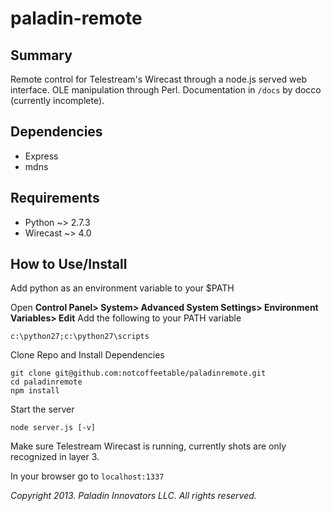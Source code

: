paladin-remote
=============

Summary
-------
Remote control for Telestream's Wirecast through a node.js served web interface. OLE manipulation through Perl. Documentation in `/docs` by docco (currently incomplete).

Dependencies
------------
- Express
- mdns

Requirements
------------
- Python ~> 2.7.3
- Wirecast ~> 4.0

How to Use/Install
------------------
Add python as an environment variable to your $PATH

Open **Control Panel> System> Advanced System Settings> Environment Variables> Edit**
Add the following to your PATH variable

	c:\python27;c:\python27\scripts

Clone Repo and Install Dependencies

	git clone git@github.com:notcoffeetable/paladinremote.git
	cd paladinremote
	npm install

Start the server

	node server.js [-v]
	
Make sure Telestream Wirecast is running, currently shots are only recognized in layer 3.

In your browser go to `localhost:1337`

*Copyright 2013. Paladin Innovators LLC. All rights reserved.*